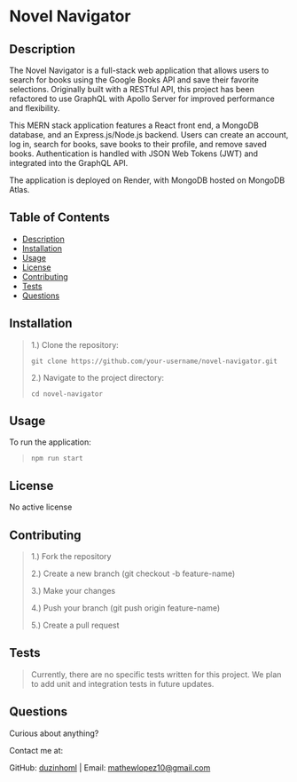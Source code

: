 # Novel Navigator

## Description

The Novel Navigator is a full-stack web application that allows users to search for books using the Google Books API and save their favorite selections. Originally built with a RESTful API, this project has been refactored to use GraphQL with Apollo Server for improved performance and flexibility.

This MERN stack application features a React front end, a MongoDB database, and an Express.js/Node.js backend. Users can create an account, log in, search for books, save books to their profile, and remove saved books. Authentication is handled with JSON Web Tokens (JWT) and integrated into the GraphQL API.

The application is deployed on Render, with MongoDB hosted on MongoDB Atlas.

## Table of Contents

- [Description](#description)
- [Installation](#installation)
- [Usage](#usage)
- [License](#license)
- [Contributing](#contributing)
- [Tests](#tests)
- [Questions](#questions)

## Installation

> 1.) Clone the repository:
>
> ```
> git clone https://github.com/your-username/novel-navigator.git
> ```
>
> 2.) Navigate to the project directory:
>
> ```
> cd novel-navigator
> ```

## Usage

To run the application:

> ```
> npm run start
> ```

## License

No active license

## Contributing

> 1.) Fork the repository
>
> 2.) Create a new branch (git checkout -b feature-name)
>
> 3.) Make your changes
>
> 4.) Push your branch (git push origin feature-name)
>
> 5.) Create a pull request

## Tests

> Currently, there are no specific tests written for this project. We plan to add unit and integration tests in future updates.

## Questions

Curious about anything?

Contact me at:

GitHub: [duzinhoml](https://github.com/your-github-username) | Email: mathewlopez10@gmail.com
